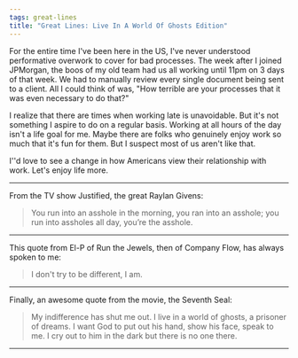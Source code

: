 ```yaml
---
tags: great-lines
title: "Great Lines: Live In A World Of Ghosts Edition"
---
```






For the entire time I've been here in the US, I've never understood performative overwork to cover for bad processes. The week after I joined JPMorgan, the boos of my old team had us all working until 11pm on 3 days of that week. We had to manually review every single document being sent to a client. All I could think of was, "How terrible are your processes that it was even necessary to do that?" 

I realize that there are times when working late is unavoidable. But it's not something I aspire to do on a regular basis. Working at all hours of the day isn't a life goal for me. Maybe there are folks who genuinely enjoy work so much that it's fun for them. But I suspect most of us aren't like that. 

I''d love to see a change in how Americans view their relationship with work. Let's enjoy life more.

***

From the TV show Justified, the great Raylan Givens:

> You run into an asshole in the morning, you ran into an asshole; you run into assholes all day, you’re the asshole.

***

This quote from El-P of Run the Jewels, then of Company Flow, has always spoken to me:

> I don't try to be different, I am.

***

Finally, an awesome quote from the movie, the Seventh Seal:

> My indifference has shut me out. I live in a world of ghosts, a prisoner of dreams. I want God to put out his hand, show his face, speak to me. I cry out to him in the dark but there is no one there.
---
